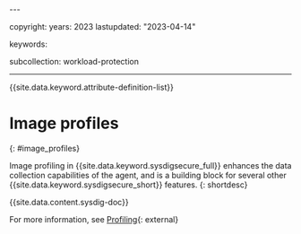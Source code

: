 <prod-pillar>---

copyright:
  years:  2023
lastupdated: "2023-04-14"

keywords:

subcollection: workload-protection

---

{{site.data.keyword.attribute-definition-list}}

# Image profiles
{: #image_profiles}

Image profiling in {{site.data.keyword.sysdigsecure_full}} enhances the data collection capabilities of the agent, and is a building block for several other {{site.data.keyword.sysdigsecure_short}} features.
{: shortdesc}

{{site.data.content.sysdig-doc}}

For more information, see [Profiling](https://docs.sysdig.com/en/docs/sysdig-secure/policies/image-profiles/){: external}


</prod-pillar>
